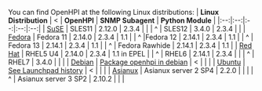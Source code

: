 ﻿You can find OpenHPI at the following Linux distributions:
| **Linux Distribution** | < | **OpenHPI** | **SNMP Subagent** | **Python Module** |
|:--:|:--:|:--:|:--:|:--:|
| [SuSE](http://www.suse.com/products/server) | SLES11 | 2.12.0 | 2.3.4 |  |
| ^ | SLES12 | 3.4.0 | 2.3.4 |  |
| [Fedora](http://www.fedoraproject.org/) | Fedora 11 | 2.14.0 | 2.3.4 | 1.1 |
| ^ |Fedora 12 | 2.14.1 | 2.3.4 | 1.1 |
| ^ | Fedora 13 | 2.14.1 | 2.3.4 | 1.1 |
| ^ | Fedora Rawhide | 2.14.1 | 2.3.4 | 1.1 |
| [Red Hat](http://www.redhat.com/) | RHEL5 U4 | 2.14.0 | 2.3.4 | 1.1 in EPEL |
| ^ | RHEL6 | 2.14.1 | 2.3.4 |  |
| ^ | RHEL7 | 3.4.0 |  |  |
| [Debian](http://debian.org/) | [Package openhpi in debian](https://packages.debian.org/search?keywords=openhpi) | < |  |  |
| [Ubuntu](http://www.ubuntu.com/) | [See Launchpad history](https://launchpad.net/ubuntu/+source/openhpi) | < |  |  |
| [Asianux](http://www.asianux.com/) | Asianux server 2 SP4 | 2.2.0 |  |  |
| ^ | Asianux server 3 SP2 | 2.10.2 |  |  |

